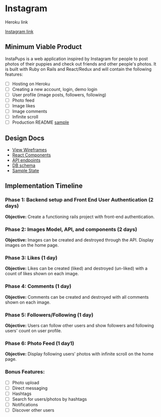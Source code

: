 # Instagram

Heroku link

[Instagram link](https://www.instagram.com)

## Minimum Viable Product

InstaPups is a web application inspired by Instagram for people to post photos of their puppies and check out friends and other people's photos. It is built with
Ruby on Rails and React/Redux and will contain the following features:

- [ ] Hosting on Heroku
- [ ] Creating a new account, login, demo login
- [ ] User profile (image posts, followers, following)
- [ ] Photo feed
- [ ] Image likes
- [ ] Image comments
- [ ] Infinite scroll
- [ ] Production README [sample]()

## Design Docs

* [View Wireframes](https://github.com/liumaggie/instagram/tree/master/docs/wireframes)
* [React Components](https://github.com/liumaggie/instagram/tree/master/docs/component-hierarchy.md)
* [API endpoints](https://github.com/liumaggie/instagram/tree/master/docs/api-endpoints.md)
* [DB schema](https://github.com/liumaggie/instagram/tree/master/docs/schema.md)
* [Sample State](https://github.com/liumaggie/instagram/tree/master/docs/sample-state.md)

## Implementation Timeline

### Phase 1: Backend setup and Front End User Authentication (2 days)

**Objective:** Create a functioning rails project with front-end authentication.

### Phase 2: Images Model, API, and components (2 days)

**Objective:** Images can be created and destroyed through the API. Display images on the home page.

### Phase 3: Likes (1 day)

**Objective:** Likes can be created (liked) and destroyed (un-liked) with a count of likes shown on each image.

### Phase 4: Comments (1 day)

**Objective:** Comments can be created and destroyed with all comments shown on each image.

### Phase 5: Followers/Following (1 day)

**Objective:** Users can follow other users and show followers and following users' count on user profile.

### Phase 6: Photo Feed (1 day1)

**Objective:** Display following users' photos with infinite scroll on the home page.

### Bonus Features:

- [ ] Photo upload
- [ ] Direct messaging
- [ ] Hashtags
- [ ] Search for users/photos by hashtags
- [ ] Notifications
- [ ] Discover other users
